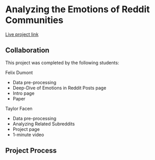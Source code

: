 # Analyzing the Emotions of Reddit Communities

[Live project link](https://6859-sp21.github.io/final-project-emotion-reddit-posts/)

## Collaboration
This project was completed by the following students:

Felix Dumont
- Data pre-processing
- Deep-Dive of Emotions in Reddit Posts page
- Intro page
- Paper

Taylor Facen
- Data pre-processing
- Analyzing Related Subreddits
- Project page
- 1-minute video

## Project Process